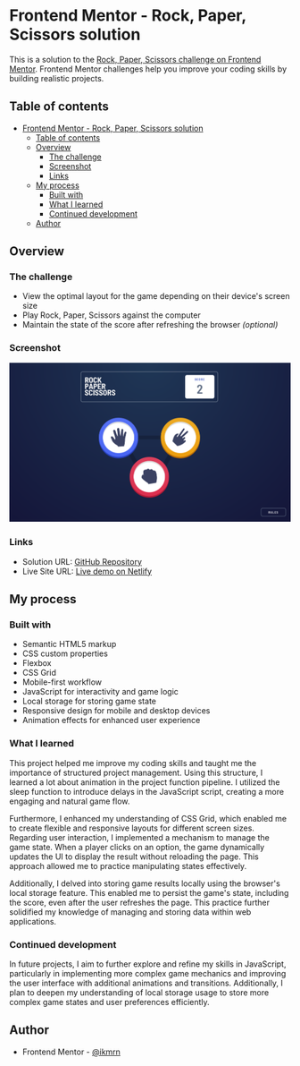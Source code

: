 # Frontend Mentor - Rock, Paper, Scissors solution

This is a solution to the [Rock, Paper, Scissors challenge on Frontend Mentor](https://www.frontendmentor.io/challenges/rock-paper-scissors-game-pTgwgvgH). Frontend Mentor challenges help you improve your coding skills by building realistic projects.

## Table of contents

- [Frontend Mentor - Rock, Paper, Scissors solution](#frontend-mentor---rock-paper-scissors-solution)
  - [Table of contents](#table-of-contents)
  - [Overview](#overview)
    - [The challenge](#the-challenge)
    - [Screenshot](#screenshot)
    - [Links](#links)
  - [My process](#my-process)
    - [Built with](#built-with)
    - [What I learned](#what-i-learned)
    - [Continued development](#continued-development)
  - [Author](#author)

## Overview

### The challenge

- View the optimal layout for the game depending on their device's screen size
- Play Rock, Paper, Scissors against the computer
- Maintain the state of the score after refreshing the browser _(optional)_

### Screenshot

![screenshot](images/screenshot.png)

### Links

- Solution URL: [GitHub Repository](https://github.com/ikmrn/frontend-challenges/tree/rock-paper-scissors)
- Live Site URL: [Live demo on Netlify](https://ikmrn-rock-paper-scissors.netlify.app/)

## My process

### Built with

- Semantic HTML5 markup
- CSS custom properties
- Flexbox
- CSS Grid
- Mobile-first workflow
- JavaScript for interactivity and game logic
- Local storage for storing game state
- Responsive design for mobile and desktop devices
- Animation effects for enhanced user experience

### What I learned

This project helped me improve my coding skills and taught me the importance of structured project management. Using this structure, I learned a lot about animation in the project function pipeline. I utilized the sleep function to introduce delays in the JavaScript script, creating a more engaging and natural game flow.

Furthermore, I enhanced my understanding of CSS Grid, which enabled me to create flexible and responsive layouts for different screen sizes. Regarding user interaction, I implemented a mechanism to manage the game state. When a player clicks on an option, the game dynamically updates the UI to display the result without reloading the page. This approach allowed me to practice manipulating states effectively.

Additionally, I delved into storing game results locally using the browser's local storage feature. This enabled me to persist the game's state, including the score, even after the user refreshes the page. This practice further solidified my knowledge of managing and storing data within web applications.

### Continued development

In future projects, I aim to further explore and refine my skills in JavaScript, particularly in implementing more complex game mechanics and improving the user interface with additional animations and transitions. Additionally, I plan to deepen my understanding of local storage usage to store more complex game states and user preferences efficiently.

## Author

- Frontend Mentor - [@ikmrn](https://www.frontendmentor.io/profile/ikmrn)

